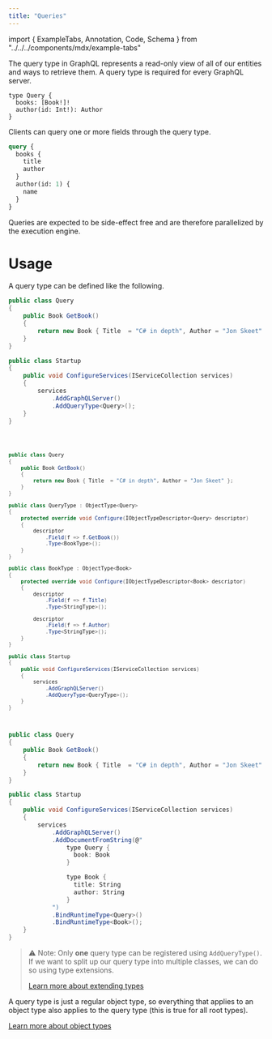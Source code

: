 ```yaml
---
title: "Queries"
---
```


import { ExampleTabs, Annotation, Code, Schema } from "../../../components/mdx/example-tabs"

The query type in GraphQL represents a read-only view of all of our entities and ways to retrieve them. A query type is required for every GraphQL server.

```sdl
type Query {
  books: [Book!]!
  author(id: Int!): Author
}
```

Clients can query one or more fields through the query type.

```graphql
query {
  books {
    title
    author
  }
  author(id: 1) {
    name
  }
}
```

Queries are expected to be side-effect free and are therefore parallelized by the execution engine.

# Usage

A query type can be defined like the following.

<ExampleTabs>
<Annotation>

```csharp
public class Query
{
    public Book GetBook()
    {
        return new Book { Title  = "C# in depth", Author = "Jon Skeet" };
    }
}

public class Startup
{
    public void ConfigureServices(IServiceCollection services)
    {
        services
            .AddGraphQLServer()
            .AddQueryType<Query>();
    }
}
```

</Annotation>
<Code>

```csharp
public class Query
{
    public Book GetBook()
    {
        return new Book { Title  = "C# in depth", Author = "Jon Skeet" };
    }
}

public class QueryType : ObjectType<Query>
{
    protected override void Configure(IObjectTypeDescriptor<Query> descriptor)
    {
        descriptor
            .Field(f => f.GetBook())
            .Type<BookType>();
    }
}

public class BookType : ObjectType<Book>
{
    protected override void Configure(IObjectTypeDescriptor<Book> descriptor)
    {
        descriptor
            .Field(f => f.Title)
            .Type<StringType>();

        descriptor
            .Field(f => f.Author)
            .Type<StringType>();
    }
}

public class Startup
{
    public void ConfigureServices(IServiceCollection services)
    {
        services
            .AddGraphQLServer()
            .AddQueryType<QueryType>();
    }
}
```

</Code>
<Schema>

```csharp
public class Query
{
    public Book GetBook()
    {
        return new Book { Title  = "C# in depth", Author = "Jon Skeet" };
    }
}

public class Startup
{
    public void ConfigureServices(IServiceCollection services)
    {
        services
            .AddGraphQLServer()
            .AddDocumentFromString(@"
                type Query {
                  book: Book
                }

                type Book {
                  title: String
                  author: String
                }
            ")
            .BindRuntimeType<Query>()
            .BindRuntimeType<Book>();
    }
}
```

</Schema>
</ExampleTabs>

> ⚠️ Note: Only **one** query type can be registered using `AddQueryType()`. If we want to split up our query type into multiple classes, we can do so using type extensions.
>
> [Learn more about extending types](/docs/hotchocolate/v12/defining-a-schema/extending-types)

A query type is just a regular object type, so everything that applies to an object type also applies to the query type (this is true for all root types).

[Learn more about object types](/docs/hotchocolate/v12/defining-a-schema/object-types)

